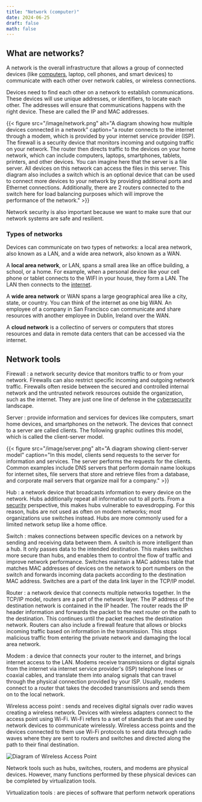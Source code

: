 ```yaml
---
title: "Network (computer)"
date: 2024-06-25
draft: false
math: false
---
```


## What are networks?

A network is the overall infrastructure that allows a group of connected
devices (like [computers](/computer), laptop, cell phones, and smart
devices) to communicate with each other over network cables, or wireless
connections.

Devices need to find each other on a network to establish
communications. These devices will use unique addresses, or identifiers,
to locate each other. The addresses will ensure that communications
happens with the right device. These are called the IP and MAC
addresses.

{{< figure src="/image/network.png" alt="A diagram showing how multiple devices connected in a network" caption="a router connects to the internet through a modem, which is provided by your internet service provider (ISP). The firewall is a security device that monitors incoming and outgoing traffic on your network. The router then directs traffic to the devices on your home network, which can include computers, laptops, smartphones, tablets, printers, and other devices. You can imagine here that the server is a file server. All devices on this network can access the files in this server. This diagram also includes a switch which is an optional device that can be used to connect more devices to your network by providing additional ports and Ethernet connections. Additionally, there are 2 routers connected to the switch here for load balancing purposes which will improve the performance of the network." >}}

Network security is also important because we want to make sure that our
network systems are safe and resilient.

### Types of networks

Devices can communicate on two types of networks:
a local area network, also known as a LAN,
and a wide area network, also known as a WAN.

A **local area network**, or LAN,
spans a small area like an office building, a school, or a home.
For example, when a personal device like your cell phone or tablet
connects to the WIFI in your house, they form a LAN.
The LAN then connects to the [internet](/internet).

A **wide area network** or WAN spans a large geographical area like a
city, state, or country. You can think of the internet as one big WAN.
An employee of a company in San Francisco can communicate and share
resources with another employee in Dublin, Ireland over the WAN.

A **cloud network** is a collectino of servers or computers that stores
resources and data in remote data centers that can be accessed via the
internet.

## Network tools

Firewall
: a network security device that monitors traffic to or from your
network. Firewalls can also restrict specific incoming and outgoing
network traffic. Firewalls often reside between the secured and
controlled internal network and the untrusted network resources outside
the organization, such as the internet. They are just one line of
defense in the [cybersecurity](/cybersecurity) landscape.

Server
: provide information and services for devices like computers, smart
home devices, and smartphones on the network. The devices that connect
to a server are called clients. The following graphic outlines this
model, which is called the client-server model. 

{{< figure src="/image/server.png" alt="A diagram showing client-server model" caption="In this model, clients send requests to the server for information and services. The server performs the requests for the clients. Common examples include DNS servers that perform domain name lookups for internet sites, file servers that store and retrieve files from a database, and corporate mail servers that organize mail for a company." >}}

Hub
: a network device that broadcasts information to every device on the
network. Hubs additionally repeat all information out to all ports. From
a [security](/security) perspective, this makes hubs vulnerable to eavesdropping. For
this reason, hubs are not used as often on modern networks; most
organizations use switches instead. Hubs are more commonly used for a
limited network setup like a home office.

Switch
: makes connections between specific devices on a network by sending and
receiving data between them. A switch is more intelligent than a hub. It
only passes data to the intended destination. This makes switches more
secure than hubs, and enables them to control the flow of traffic and
improve network performance. Switches maintain a MAC address table that
matches MAC addresses of devices on the network to port numbers on the
switch and forwards incoming data packets according to the destination
MAC address. Switches are a part of the data link layer in the TCP/IP
model.

Router
: a network device that connects multiple networks together. In the
TCP/IP model, routers are a part of the network layer. The IP address of
the destination network is contained in the IP header. The router reads
the IP header information and forwards the packet to the next router on
the path to the destination. This continues until the packet reaches the
destination network. Routers can also include a firewall feature that
allows or blocks incoming traffic based on information in the
transmission. This stops malicious traffic from entering the private
network and damaging the local area network.

Modem
: a device that connects your router to the internet, and brings
internet access to the LAN. Modems receive transmissions or digital
signals from the internet via internet service provider's (ISP)
telephone lines or coaxial cables, and translate them into analog
signals that can travel through the physical connection provided by your
ISP. Usually, modems connect to a router that takes the decoded
transmissions and sends them on to the local network.

Wireless access point
: sends and receives digital signals over radio waves creating a
wireless network. Devices with wireless adapters connect to the access
point using Wi-Fi. Wi-Fi refers to a set of standards that are used by
network devices to communicate wirelessly. Wireless access points and
the devices connected to them use Wi-Fi protocols to send data through
radio waves where they are sent to routers and switches and directed
along the path to their final destination.

![Diagram of Wireless Access Point](/image/wap.png)

Network tools such as hubs, switches,
routers, and modems are physical devices.
However, many functions performed by
these physical devices can be
completed by virtualization tools.

Virtualization tools
: are pieces of software that perform network operations
